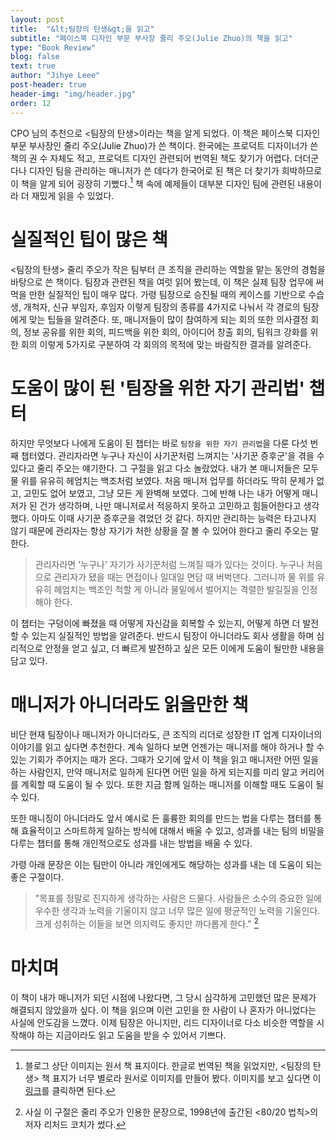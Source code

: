 ```yaml
---
layout: post
title:  "&lt;팀장의 탄생&gt;을 읽고"
subtitle: "페이스북 디자인 부문 부사장 줄리 주오(Julie Zhuo)의 책을 읽고"
type: "Book Review"
blog: false
text: true
author: "Jihye Leee"
post-header: true
header-img: "img/header.jpg"
order: 12
---
```



CPO 님의 추천으로 &lt;팀장의 탄생&gt;이라는 책을 알게 되었다. 이 책은 페이스북 디자인 부문 부사장인 줄리 주오(Julie Zhuo)가 쓴 책이다. 한국에는 프로덕트 디자이너가 쓴 책의 권 수 자체도 적고, 프로덕트 디자인 관련되어 번역된 책도 찾기가 어렵다. 더더군다나 디자인 팀을 관리하는 매니저가 쓴 데다가 한국어로 된 책은 더 찾기가 희박하므로 이 책을 알게 되어 굉장히 기뻤다.[^1] 책 속에 예제들이 대부분 디자인 팀에 관련된 내용이라 더 재밌게 읽을 수 있었다.

# 실질적인 팁이 많은 책
&lt;팀장의 탄생&gt; 줄리 주오가 작은 팀부터 큰 조직을 관리하는 역할을 맡는 동안의 경험을 바탕으로 쓴 책이다. 팀장과 관련된 책을 여럿 읽어 봤는데, 이 책은 실제 팀장 업무에 써먹을 만한 실질적인 팁이 매우 많다. 가령 팀장으로 승진될 때의 케이스를 기반으로 수습생, 개척자, 신규 부임자, 후임자 이렇게 팀장의 종류를 4가지로 나눠서 각 경로의 팀장에게 맞는 팁들을 알려준다. 또, 매니저들이 많이 참여하게 되는 회의 또한 의사결정 회의, 정보 공유를 위한 회의, 피드백을 위한 회의, 아이디어 창출 회의, 팀워크 강화를 위한 회의 이렇게 5가지로 구분하여 각 회의의 목적에 맞는 바람직한 결과를 알려준다.

# 도움이 많이 된 '팀장을 위한 자기 관리법' 챕터
하지만 무엇보다 나에게 도움이 된 챕터는 바로 `팀장을 위한 자기 관리법`을 다룬 다섯 번째 챕터였다. 관리자라면 누구나 자신이 사기꾼처럼 느껴지는 '사기꾼 증후군'을 겪을 수 있다고 줄리 주오는 얘기한다. 그 구절을 읽고 다소 놀랐었다. 내가 본 매니저들은 모두 물 위를 유유히 헤엄치는 백조처럼 보였다. 처음 매니저 업무를 하더라도 딱히 문제가 없고, 고민도 없어 보였고, 그냥 모든 게 완벽해 보였다. 그에 반해 나는 내가 어떻게 매니저가 된 건가 생각하며, 나만 매니저로서 적응하지 못하고 고민하고 힘들어한다고 생각했다. 아마도 이때 사기꾼 증후군을 겪었던 것 같다. 하지만 관리하는 능력은 타고나지 않기 때문에 관리자는 항상 자기가 처한 상황을 잘 볼 수 있어야 한다고 줄리 주오는 말한다.

> 관리자라면 '누구나' 자기가 사기꾼처럼 느껴질 때가 있다는 것이다. 누구나 처음으로 관리자가 됐을 때는 면접이나 일대일 
면담 때 버벅댄다. 그러니까 물 위를 유유히 헤엄치는 백조인 척할 게 아니라 물밑에서 벌어지는 격렬한 발길질을 인정해야 한다.

이 챕터는 구덩이에 빠졌을 때 어떻게 자신감을 회복할 수 있는지, 어떻게 하면 더 발전할 수 있는지 실질적인 방법을 알려준다. 반드시 팀장이 아니더라도 회사 생활을 하며 심리적으로 안정을 얻고 싶고, 더 빠르게 발전하고 싶은 모든 이에게 도움이 될만한 내용을 담고 있다.

# 매니저가 아니더라도 읽을만한 책
비단 현재 팀장이나 매니저가 아니더라도, 큰 조직의 리더로 성장한 IT 업계 디자이너의 이야기를 읽고 싶다면 추천한다. 계속 일하다 보면 언젠가는 매니저를 해야 하거나 할 수 있는 기회가 주어지는 때가 온다. 그때가 오기에 앞서 이 책을 읽고 매니저란 어떤 일을 하는 사람인지, 만약 매니저로 일하게 된다면 어떤 일을 하게 되는지를 미리 알고 커리어를 계획할 때 도움이 될 수 있다. 또한 지금 함께 일하는 매니저를 이해할 때도 도움이 될 수 있다.

또한 매니징이 아니더라도 앞서 예시로 든 훌륭한 회의를 만드는 법을 다루는 챕터를 통해 효율적이고 스마트하게 일하는 방식에 대해서 배울 수 있고, 성과를 내는 팀의 비밀을 다루는 챕터를 통해 개인적으로도 성과를 내는 방법을 배울 수 있다.

가령 아래 문장은 이는 팀만이 아니라 개인에게도 해당하는 성과를 내는 데 도움이 되는 좋은 구절이다.

> "목표를 정말로 진지하게 생각하는 사람은 드물다. 사람들은 소수의 중요한 일에 우수한 생각과 노력을 기울이지 않고 너무 많은 일에 평균적인 노력을 기울인다. 크게 성취하는 이들을 보면 의지력도 좋지만 까다롭게 한다." [^2]

# 마치며
이 책이 내가 매니저가 되던 시점에 나왔다면, 그 당시 심각하게 고민했던 많은 문제가 해결되지 않았을까 싶다. 이 책을 읽으며 이런 고민을 한 사람이 나 혼자가 아니었다는 사실에 안도감을 느꼈다. 이제 팀장은 아니지만, 리드 디자이너로 다소 비슷한 역할을 시작해야 하는 지금이라도 읽고 도움을 받을 수 있어서 기쁘다.

[^1]: 블로그 상단 이미지는 원서 책 표지이다. 한글로 번역된 책을 읽었지만, &lt;팀장의 탄생&gt; 책 표지가 너무 별로라 원서로 이미지를 만들어 봤다. 이미지를 보고 싶다면 이 [링크](https://img.ridicdn.net/cover/754029739/xxlarge#1)를 클릭하면 된다.
[^2]: 사실 이 구절은 줄리 주오가 인용한 문장으로, 1998년에 출간된 &lt;80/20 법칙&gt;의 저자 리처드 코치가 썼다.
